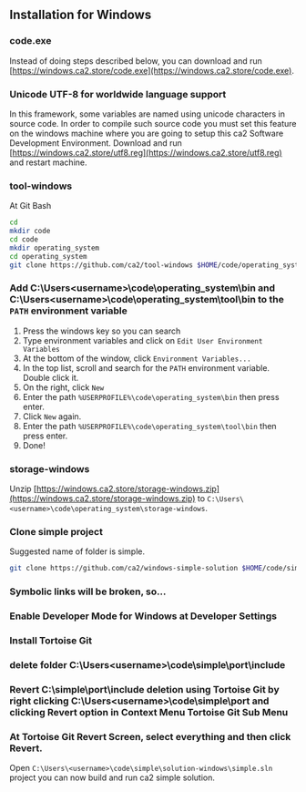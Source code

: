## Installation for Windows

### code.exe

Instead of doing steps described below, you can download and run [https://windows.ca2.store/code.exe](https://windows.ca2.store/code.exe).

### Unicode UTF-8 for worldwide language support
In this framework, some variables are named using unicode characters in source code. In order to compile such source code you must set this feature on the windows machine where you are going to setup this ca2 Software Development Environment.
Download and run [https://windows.ca2.store/utf8.reg](https://windows.ca2.store/utf8.reg) and restart machine.

### tool-windows
At Git Bash
```bash
cd
mkdir code
cd code
mkdir operating_system
cd operating_system
git clone https://github.com/ca2/tool-windows $HOME/code/operating_system/tool --recurse-submodules
```

### Add C:\Users\<username>\code\operating_system\bin and C:\Users\<username>\code\operating_system\tool\bin to the `PATH` environment variable
1. Press the windows key so you can search
2. Type environment variables and click on `Edit User Environment Variables`
3. At the bottom of the window, click `Environment Variables...`
4. In the top list, scroll and search for the `PATH` environment variable. Double click it.
5. On the right, click `New`
6. Enter the path `%USERPROFILE%\code\operating_system\bin` then press enter.
7. Click `New` again.
8. Enter the path `%USERPROFILE%\code\operating_system\tool\bin` then press enter.
9. Done!

### storage-windows
Unzip [https://windows.ca2.store/storage-windows.zip](https://windows.ca2.store/storage-windows.zip) to `C:\Users\<username>\code\operating_system\storage-windows`.

### Clone simple project
Suggested name of folder is simple.
```bash
git clone https://github.com/ca2/windows-simple-solution $HOME/code/simple --recurse-submodules
```

### Symbolic links will be broken, so...

### Enable Developer Mode for Windows at Developer Settings

### Install Tortoise Git

### delete folder C:\Users\<username>\code\simple\port\include

### Revert C:\simple\port\include deletion using Tortoise Git by right clicking C:\Users\<username>\code\simple\port and clicking Revert option in Context Menu Tortoise Git Sub Menu

### At Tortoise Git Revert Screen, select everything and then click Revert.

Open `C:\Users\<username>\code\simple\solution-windows\simple.sln` project you can now build and run ca2 simple solution.



